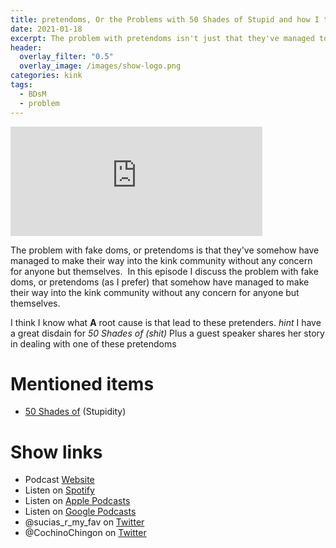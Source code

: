 ```yaml
---
title: pretendoms, Or the Problems with 50 Shades of Stupid and how I think we got here
date: 2021-01-18
excerpt: The problem with pretendoms isn't just that they've managed to get into the kink community…
header:
  overlay_filter: "0.5"
  overlay_image: /images/show-logo.png
categories: kink
tags:
  - BDsM
  - problem
---
```


<iframe src="https://open.spotify.com/embed-podcast/episode/2BYb2wN25Vurv8v18aTaFl" width="80%" height="175" frameborder="0" allowtransparency="true" allow="encrypted-media"></iframe>

The problem with fake doms, or pretendoms is that they've somehow have managed to make their way into the kink community without any concern for anyone but themselves. 
In this episode I discuss the problem with fake doms, or pretendoms (as I prefer) that somehow have managed to make their way into the kink community without any concern for anyone but themselves. 

I think I know what **A** root cause is that lead to these pretenders. _hint_ I have a great disdain for _50 Shades of (shit)_ Plus a guest speaker shares her story in dealing with one of these pretendoms

# Mentioned items

* [50 Shades of](https://en.wikipedia.org/wiki/Fifty_Shades_of_Grey) (Stupidity)

# Show links

* <i class='fas fa-link'></i>Podcast [ Website](https://sucias.xyz)
* <i class='fab fa-spotify'></i>Listen on [Spotify](https://open.spotify.com/show/3XjoipCU3QzeIaQAAQpBdW)
* <i class='fas fa-podcast'></i>Listen on [Apple Podcasts](https://podcasts.apple.com/us/podcast/sucias-are-my-favorite/id1548173787)
* <i class='fab fa-google-play'></i>Listen on [Google Podcasts](https://podcasts.google.com/feed/aHR0cHM6Ly9hbmNob3IuZm0vcy80MjI0YzYzYy9wb2RjYXN0L3Jzcw==)
* <i class='fab fa-twitter'></i>@sucias_r_my_fav on [Twitter](https://twitter.com/sucias_r_my_fav)
* <i class='fab fa-twitter'></i>@CochinoChingon on [Twitter](https://twitter.com/cochinochingon)
